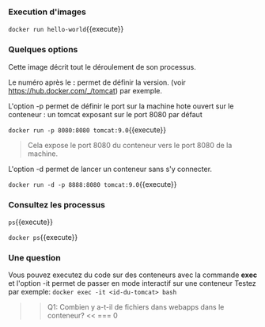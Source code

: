 

### Execution d'images

`
docker run hello-world
`{{execute}}

### Quelques options
Cette image décrit tout le déroulement de son processus.

Le numéro après le **:** permet de définir la version. (voir https://hub.docker.com/_/tomcat) par exemple.

L'option -p permet de définir le port sur la machine hote ouvert sur le conteneur : un tomcat exposant sur le port 8080 par défaut

`
docker run -p 8080:8080 tomcat:9.0
`{{execute}}

> Cela expose le port 8080 du conteneur vers le port 8080 de la machine.

L'option -d permet de lancer un conteneur sans s'y connecter.

`
docker run -d -p 8888:8080 tomcat:9.0
`{{execute}}

### Consultez les processus

`
ps
`{{execute}}

`
docker ps
`{{execute}}

### Une question
Vous pouvez executez du code sur des conteneurs avec la commande **exec**
et l'option -it permet de passer en mode interactif sur une conteneur
Testez par exemple:
`
docker exec -it <id-du-tomcat> bash
`


>>Q1: Combien y a-t-il de fichiers dans webapps dans le conteneur? <<
=== 0
